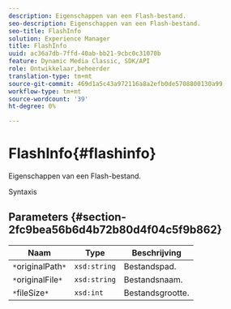 ```yaml
---
description: Eigenschappen van een Flash-bestand.
seo-description: Eigenschappen van een Flash-bestand.
seo-title: FlashInfo
solution: Experience Manager
title: FlashInfo
uuid: ac36a7db-7ffd-40ab-bb21-9cbc0c31070b
feature: Dynamic Media Classic, SDK/API
role: Ontwikkelaar,beheerder
translation-type: tm+mt
source-git-commit: 469d1a5c43a972116a8a2efb0de5708800130a99
workflow-type: tm+mt
source-wordcount: '39'
ht-degree: 0%

---
```



# FlashInfo{#flashinfo}

Eigenschappen van een Flash-bestand.

Syntaxis

## Parameters {#section-2fc9bea56b6d4b72b80d4f04c5f9b862}

| Naam | Type | Beschrijving |
|---|---|---|
| `*`originalPath`*` | `xsd:string` | Bestandspad. |
| `*`originalFile`*` | `xsd:string` | Bestandsnaam. |
| `*`fileSize`*` | `xsd:int` | Bestandsgrootte. |

